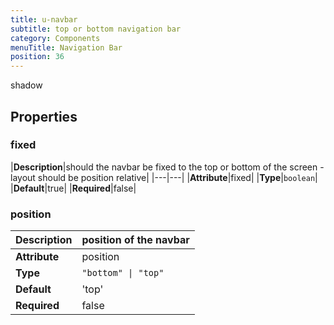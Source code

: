 ```yaml
---
title: u-navbar
subtitle: top or bottom navigation bar
category: Components
menuTitle: Navigation Bar
position: 36
---
```


<badge> shadow </badge>








## Properties

### fixed
|**Description**|should the navbar be fixed to the top or bottom of the screen -
layout should be position relative|
|---|---|
|**Attribute**|fixed|
|**Type**|`boolean`|
|**Default**|true|
|**Required**|false|


### position
|**Description**|position of the navbar|
|---|---|
|**Attribute**|position|
|**Type**|`"bottom" \| "top"`|
|**Default**|'top'|
|**Required**|false|















